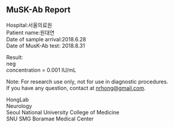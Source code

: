 
## MuSK-Ab Report

Hospital:서울의료원  
Patient name:원대연  
Date of sample arrival:2018.6.28  
Date of MusK-Ab test: 2018.8.31  

Result:  
neg  
concentration = 0.001 IU/mL  

Note: For research use only, not for use in diagnostic procedures.  
If you have any question, contact at nrhong@gmail.com.  

HongLab  
Neurology  
Seoul National University College of Medicine  
SNU SMG Boramae Medical Center  
            